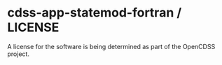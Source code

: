 # cdss-app-statemod-fortran / LICENSE

A license for the software is being determined as part of the OpenCDSS project.
